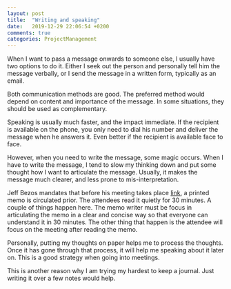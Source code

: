 ```yaml
---
layout: post
title:  "Writing and speaking"
date:   2019-12-29 22:06:54 +0200
comments: true
categories: ProjectManagement 
---
```


When I want to pass a message onwards to someone else, I usually have two options to do it. Either I seek out the person and personally tell him the message verbally, or I send the message in a written form, typically as an email.

Both communication methods are good. The preferred method would depend on content and importance of the message. In some situations, they should be used as complementary.

Speaking is usually much faster, and the impact immediate. If the recipient is available on the phone, you only need to dial his number and deliver the message when he answers it. Even better if the recipient is available face to face. 

However, when you need to write the message, some magic occurs. When I have to write the message, I tend to slow my thinking down and put some thought how I want to articulate the message. Usually, it makes the message much clearer, and less prone to mis-interpretation.

Jeff Bezos mandates that before his meeting takes place [link](http://blog.idonethis.com/jeff-bezos-self-discipline-writing/), a printed memo is circulated prior. The attendees read it quietly for 30 minutes. A couple of things happen here. The memo writer must be focus in articulating the memo in a clear and concise way so that everyone can understand it in 30 minutes. The other thing that happen is the attendee will focus on the meeting after reading the memo.

Personally, putting my thoughts on paper helps me to process the thoughts. Once it has gone through that process, it will help me speaking about it later on. This is a good strategy when going into meetings.

This is another reason why I am trying my hardest to keep a journal. Just writing it over a few notes would help.